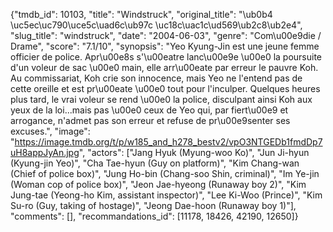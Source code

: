 {"tmdb_id": 10103, "title": "Windstruck", "original_title": "\ub0b4 \uc5ec\uc790\uce5c\uad6c\ub97c \uc18c\uac1c\ud569\ub2c8\ub2e4", "slug_title": "windstruck", "date": "2004-06-03", "genre": "Com\u00e9die / Drame", "score": "7.1/10", "synopsis": "Yeo Kyung-Jin est une jeune femme officier de police. Apr\u00e8s s'\u00eatre lanc\u00e9e \u00e0 la poursuite d'un voleur de sac \u00e0 main, elle arr\u00eate par erreur le pauvre Koh. Au commissariat, Koh crie son innocence, mais Yeo ne l'entend pas de cette oreille et est pr\u00eate \u00e0 tout pour l'inculper. Quelques heures plus tard, le vrai voleur se rend \u00e0 la police, disculpant ainsi Koh aux yeux de la loi...mais pas \u00e0 ceux de Yeo qui, par fiert\u00e9 et arrogance, n'admet pas son erreur et refuse de pr\u00e9senter ses excuses.", "image": "https://image.tmdb.org/t/p/w185_and_h278_bestv2/vpO3NTGEDb1fmdDp7uH8appJyAn.jpg", "actors": ["Jang Hyuk (Myung-woo Ko)", "Jun Ji-hyun (Kyung-jin Yeo)", "Cha Tae-hyun (Guy on platform)", "Kim Chang-wan (Chief of police box)", "Jung Ho-bin (Chang-soo Shin, criminal)", "Im Ye-jin (Woman cop of police box)", "Jeon Jae-hyeong (Runaway boy 2)", "Kim Jung-tae (Yeong-ho Kim, assistant inspector)", "Lee Ki-Woo (Prince)", "Kim Su-ro (Guy, taking of hostage)", "Jeong Dae-hoon (Runaway boy 1)"], "comments": [], "recommandations_id": [11178, 18426, 42190, 12650]}